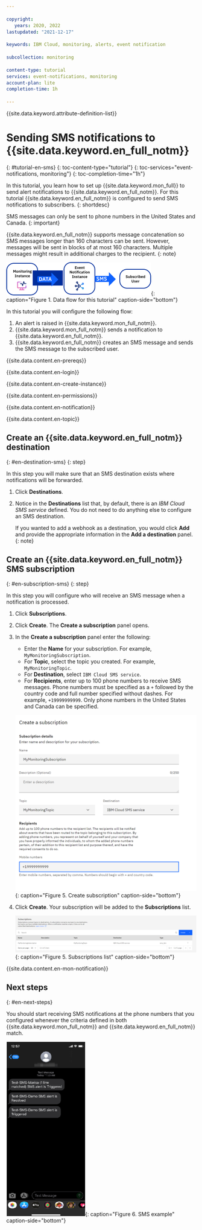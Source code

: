 ```yaml
---

copyright:
   years: 2020, 2022
lastupdated: "2021-12-17"

keywords: IBM Cloud, monitoring, alerts, event notification

subcollection: monitoring

content-type: tutorial
services: event-notifications, monitoring
account-plan: lite
completion-time: 1h

---
```


{{site.data.keyword.attribute-definition-list}}

# Sending SMS notifications to {{site.data.keyword.en_full_notm}}
{: #tutorial-en-sms}
{: toc-content-type="tutorial"}
{: toc-services="event-notifications, monitoring"}
{: toc-completion-time="1h"}

In this tutorial, you learn how to set up {{site.data.keyword.mon_full}} to send alert notifications to {{site.data.keyword.en_full_notm}}. For this tutorial {{site.data.keyword.en_full_notm}} is configured to send SMS notifications to subscribers.
{: shortdesc}

SMS messages can only be sent to phone numbers in the United States and Canada.
{: important}

{{site.data.keyword.en_full_notm}} supports message concatenation so SMS messages longer than 160 characters can be sent.  However, messages will be sent in blocks of at most 160 characters.  Multiple messages might result in additional charges to the recipient.
{: note}

![Data flow](../images/event_notification_sms.svg){: caption="Figure 1. Data flow for this tutorial" caption-side="bottom"}

In this tutorial you will configure the following flow:

1. An alert is raised in {{site.data.keyword.mon_full_notm}}.
2. {{site.data.keyword.mon_full_notm}} sends a notification to {{site.data.keyword.en_full_notm}}.
3. {{site.data.keyword.en_full_notm}} creates an SMS message and sends the SMS message to the subscribed user.

{{site.data.content.en-prereqs}}

{{site.data.content.en-login}}

{{site.data.content.en-create-instance}}

{{site.data.content.en-permissions}}

{{site.data.content.en-notification}}

{{site.data.content.en-topic}}

## Create an {{site.data.keyword.en_full_notm}} destination
{: #en-destination-sms}
{: step}

In this step you will make sure that an SMS destination exists where notifications will be forwarded.

1. Click **Destinations**. 
2. Notice in the **Destinations** list that, by default, there is an *IBM Cloud SMS service* defined.  You do not need to do anything else to configure an SMS destination.

   If you wanted to add a webhook as a destination, you would click **Add** and provide the appropriate information in the **Add a destination** panel.
   {: note}


## Create an {{site.data.keyword.en_full_notm}} SMS subscription
{: #en-subscription-sms}
{: step}

In this step you will configure who will receive an SMS message when a notification is processed.

1. Click **Subscriptions**.
2. Click **Create**. The **Create a subscription** panel opens.
3. In the **Create a subscription** panel enter the following:
    
    * Enter the **Name** for your subscription.  For example, `MyMonitoringSubscription`.
    * For **Topic**, select the topic you created.  For example, `MyMonitoringTopic`.
    * For **Destination**, select `IBM Cloud SMS service`.
    * For **Recipients**, enter up to 100 phone numbers to receive SMS messages.  Phone numbers must be specified as a `+` followed by the country code and full number specified without dashes.  For example, `+19999999999`.  Only phone numbers in the United States and Canada can be specified.

    ![Create subscription](../images/create_subscription_sms.png){: caption="Figure 5. Create subscription" caption-side="bottom"}

4. Click **Create**.  Your subscription will be added to the **Subscriptions** list.

    ![Subscriptions list](../images/subscriptions_sms.png){: caption="Figure 5. Subscriptions list" caption-side="bottom"}

{{site.data.content.en-mon-notification}}

## Next steps
{: #en-next-steps}

You should start receiving SMS notifications at the phone numbers that you configured whenever the criteria defined in both {{site.data.keyword.mon_full_notm}} and {{site.data.keyword.en_full_notm}} match.

![SMS example](../images/sms_example.png){: caption="Figure 6. SMS example" caption-side="bottom"}

